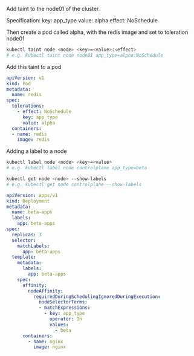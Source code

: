 Add taint to the node01 of the cluster.


Specification:
key: app_type
value: alpha
effect: NoSchedule


Then create a pod called alpha, with the redis image and set to toleration node01


```bash
kubectl taint node <node> <key>=<value>:<effect>
# e.g. kubectl taint node node01 app_type=alpha:NoSchedule
```

Add this taint to a pod

```yaml
apiVersion: v1
kind: Pod
metadata:
  name: redis
spec:
  tolerations:
    - effect: NoSchedule
      key: app_type
      value: alpha
  containers:
  - name: redis
    image: redis
```

Adding a label to a node

```bash
kubectl label node <node> <key>=<value>
# e.g. kubectl label node controlplane app_type=beta
```

```bash
kubectl get node <node> --show-labels
# e.g. kubectl get node controlplane --show-labels
```


```yaml
apiVersion: apps/v1
kind: Deployment
metadata:
  name: beta-apps
  labels:
    app: beta-apps
spec:
  replicas: 3
  selector:
    matchLabels:
      app: beta-apps
  template:
    metadata:
      labels:
        app: beta-apps
    spec:
      affinity:
        nodeAffinity:
          requiredDuringSchedulingIgnoredDuringExecution:
            nodeSelectorTerms:
            - matchExpressions:
              - key: app_type
                operator: In
                values:
                  - beta
      containers:
        - name: nginx
          image: nginx
```
